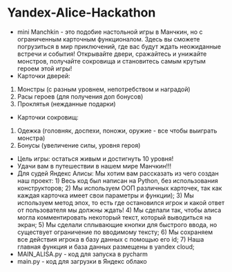 # Yandex-Alice-Hackathon
* mini Manchkin - это подобие настольной игры в Манчкин, но с ограниченным карточным функционалом. Здесь вы сможете погрузиться в мир приключений, где вас будут ждать неожиданные встречи и события! Открывайте двери, сражайтесь и унижайте монстров, получайте сокровища и становитесь самым крутым героем этой игры! 
* Карточки дверей: 
1) Монстры (с разным уровнем, непотребством и наградой)
2) Расы героев (для получения доп бонусов)
3) Проклятья (нежданные подарки) 
* Карточки сокровищ:
1) Одежка (головняк, доспехи, поножи, оружие - все чтобы выиграть монстра)
2) Бонусы (увеличение силы, уровня героя)
* Цель игры: остаться живым и достигнуть 10 уровня!
* Удачи вам в путешествии в нашем мире Манчкин!!!
* Для судей Яндекс Алисы: Мы хотим вам рассказать из чего создан наш проект: 1) Весь код был написан на Python, без использования конструкторов; 2) Мы используем ООП различных карточек, так как каждая карточка имеет свои параметры и функции); 3) Мы используем метод эпох, то есть где остановился игрок и какой ответ от пользователя мы должны ждать! 4) Мы сделали так, чтобы алиса могла комментировать некоторый текст, который выводиться на экран; 5) Мы сделали сплывающие кнопки для быстрого ввода, но существует ограничение по вводимому тексту; 6) Мы сохраняем все действия игрока в базу данных с помощью его id; 7) Наша главная функция и база данных размещены в yandex cloud;
* MAIN_ALISA.py - код для запуска в pycharm
* main.py - код для загрузки в Яндекс облако
